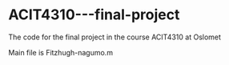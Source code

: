 # ACIT4310---final-project
The code for the final project in the course ACIT4310 at Oslomet

Main file is Fitzhugh-nagumo.m
